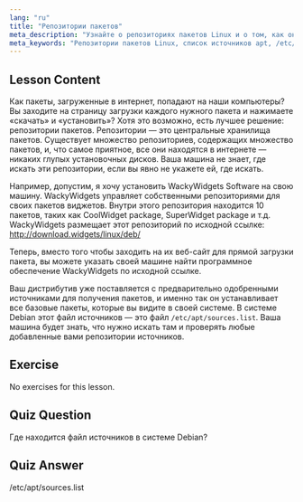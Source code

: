 ```yaml
---
lang: "ru"
title: "Репозитории пакетов"
meta_description: "Узнайте о репозиториях пакетов Linux и о том, как они управляют программным обеспечением. Узнайте, как находить и добавлять источники пакетов, такие как /etc/apt/sources.list, для простой установки."
meta_keywords: "Репозитории пакетов Linux, список источников apt, /etc/apt/sources.list, пакеты Linux, Linux для начинающих, учебник по Linux, управление пакетами"
---
```


## Lesson Content

Как пакеты, загруженные в интернет, попадают на наши компьютеры? Вы заходите на страницу загрузки каждого нужного пакета и нажимаете «скачать» и «установить»? Хотя это возможно, есть лучшее решение: репозитории пакетов. Репозитории — это центральные хранилища пакетов. Существует множество репозиториев, содержащих множество пакетов, и, что самое приятное, все они находятся в интернете — никаких глупых установочных дисков. Ваша машина не знает, где искать эти репозитории, если вы явно не укажете ей, где искать.

Например, допустим, я хочу установить WackyWidgets Software на свою машину. WackyWidgets управляет собственными репозиториями для своих пакетов виджетов. Внутри этого репозитория находится 10 пакетов, таких как CoolWidget package, SuperWidget package и т.д. WackyWidgets размещает этот репозиторий по исходной ссылке: <http://download.widgets/linux/deb/>

Теперь, вместо того чтобы заходить на их веб-сайт для прямой загрузки пакета, вы можете указать своей машине найти программное обеспечение WackyWidgets по исходной ссылке.

Ваш дистрибутив уже поставляется с предварительно одобренными источниками для получения пакетов, и именно так он устанавливает все базовые пакеты, которые вы видите в своей системе. В системе Debian этот файл источников — это файл `/etc/apt/sources.list`. Ваша машина будет знать, что нужно искать там и проверять любые добавленные вами репозитории источников.

## Exercise

No exercises for this lesson.

## Quiz Question

Где находится файл источников в системе Debian?

## Quiz Answer

/etc/apt/sources.list
